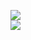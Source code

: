 [![](https://img.shields.io/badge/Made%20With-Github%20Spray-lightgrey.svg?style=for-the-badge&logo=github)](https://github.com/Annihil/github-spray#29942)  
[![](https://i.imgur.com/2DrTn0Z.gif)](https://github.com/Annihil/github-spray)
